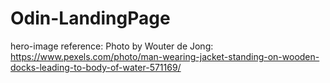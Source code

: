 # Odin-LandingPage
hero-image reference: Photo by Wouter  de Jong: https://www.pexels.com/photo/man-wearing-jacket-standing-on-wooden-docks-leading-to-body-of-water-571169/